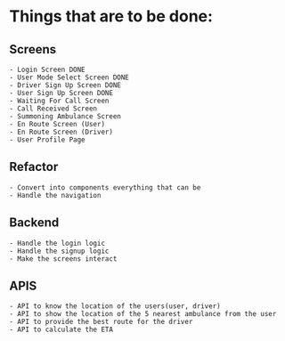 # Things that are to be done:
## Screens
    - Login Screen DONE
    - User Mode Select Screen DONE
    - Driver Sign Up Screen DONE
    - User Sign Up Screen DONE
    - Waiting For Call Screen
    - Call Received Screen
    - Summoning Ambulance Screen
    - En Route Screen (User)
    - En Route Screen (Driver)
    - User Profile Page
## Refactor
    - Convert into components everything that can be
    - Handle the navigation
## Backend
    - Handle the login logic
    - Handle the signup logic
    - Make the screens interact
## APIS
    - API to know the location of the users(user, driver)
    - API to show the location of the 5 nearest ambulance from the user
    - API to provide the best route for the driver
    - API to calculate the ETA

    
    